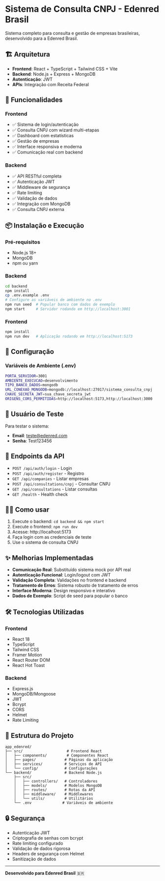 # Sistema de Consulta CNPJ - Edenred Brasil

Sistema completo para consulta e gestão de empresas brasileiras, desenvolvido para a Edenred Brasil.

## 🏗️ Arquitetura

- **Frontend**: React + TypeScript + Tailwind CSS + Vite
- **Backend**: Node.js + Express + MongoDB
- **Autenticação**: JWT
- **APIs**: Integração com Receita Federal

## 🚀 Funcionalidades

### Frontend
- ✅ Sistema de login/autenticação
- ✅ Consulta CNPJ com wizard multi-etapas
- ✅ Dashboard com estatísticas
- ✅ Gestão de empresas
- ✅ Interface responsiva e moderna
- ✅ Comunicação real com backend

### Backend  
- ✅ API RESTful completa
- ✅ Autenticação JWT
- ✅ Middleware de segurança
- ✅ Rate limiting
- ✅ Validação de dados
- ✅ Integração com MongoDB
- ✅ Consulta CNPJ externa

## 📦 Instalação e Execução

### Pré-requisitos
- Node.js 18+
- MongoDB
- npm ou yarn

### Backend
```bash
cd backend
npm install
cp .env.example .env
# Configure as variáveis de ambiente no .env
npm run seed  # Popular banco com dados de exemplo
npm start     # Servidor rodando em http://localhost:3001
```

### Frontend
```bash
npm install
npm run dev   # Aplicação rodando em http://localhost:5173
```

## 🔧 Configuração

### Variáveis de Ambiente (.env)
```bash
PORTA_SERVIDOR=3001
AMBIENTE_EXECUCAO=desenvolvimento
TIPO_BANCO_DADOS=mongodb
URL_CONEXAO_MONGODB=mongodb://localhost:27017/sistema_consulta_cnpj
CHAVE_SECRETA_JWT=sua_chave_secreta_jwt
ORIGENS_CORS_PERMITIDAS=http://localhost:5173,http://localhost:3000
```

## 👤 Usuário de Teste

Para testar o sistema:
- **Email**: teste@edenred.com  
- **Senha**: Test123456

## 🔗 Endpoints da API

- `POST /api/auth/login` - Login
- `POST /api/auth/register` - Registro
- `GET /api/companies` - Listar empresas
- `POST /api/consultations/cnpj` - Consultar CNPJ
- `GET /api/consultations` - Listar consultas
- `GET /health` - Health check

## 🏃‍♂️ Como usar

1. Execute o backend: `cd backend && npm start`
2. Execute o frontend: `npm run dev`
3. Acesse: http://localhost:5173
4. Faça login com as credenciais de teste
5. Use o sistema de consulta CNPJ

## ✨ Melhorias Implementadas

- **Comunicação Real**: Substituído sistema mock por API real
- **Autenticação Funcional**: Login/logout com JWT
- **Validação Completa**: Validações no frontend e backend
- **Tratamento de Erros**: Sistema robusto de tratamento de erros
- **Interface Moderna**: Design responsivo e interativo
- **Dados de Exemplo**: Script de seed para popular o banco

## 🛠️ Tecnologias Utilizadas

### Frontend
- React 18
- TypeScript
- Tailwind CSS
- Framer Motion
- React Router DOM
- React Hot Toast

### Backend
- Express.js
- MongoDB/Mongoose
- JWT
- Bcrypt
- CORS
- Helmet
- Rate Limiting

## 📁 Estrutura do Projeto

```
app_edenred/
├── src/                    # Frontend React
│   ├── components/         # Componentes React
│   ├── pages/             # Páginas da aplicação
│   ├── services/          # Serviços de API
│   └── config/            # Configurações
└── backend/               # Backend Node.js
    ├── src/
    │   ├── controllers/   # Controladores
    │   ├── models/        # Modelos MongoDB
    │   ├── routes/        # Rotas da API
    │   ├── middleware/    # Middlewares
    │   └── utils/         # Utilitários
    └── .env              # Variáveis de ambiente
```

## 🔒 Segurança

- Autenticação JWT
- Criptografia de senhas com bcrypt
- Rate limiting configurado
- Validação de dados rigorosa
- Headers de segurança com Helmet
- Sanitização de dados

---

**Desenvolvido para Edenred Brasil** 🇧🇷
